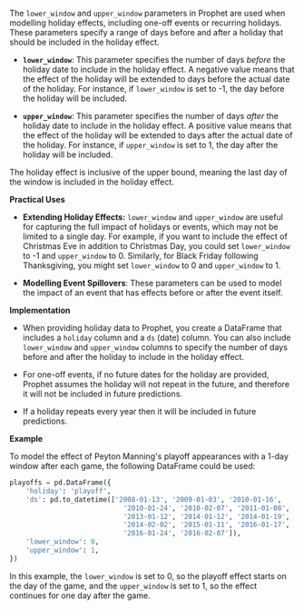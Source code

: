 The `lower_window` and `upper_window` parameters in Prophet are used when modelling holiday effects, including one-off events or recurring holidays. These parameters specify a range of days before and after a holiday that should be included in the holiday effect.

*   **`lower_window`**: This parameter specifies the number of days *before* the holiday date to include in the holiday effect. A negative value means that the effect of the holiday will be extended to days before the actual date of the holiday. For instance, if `lower_window` is set to -1, the day before the holiday will be included.

*  **`upper_window`**: This parameter specifies the number of days *after* the holiday date to include in the holiday effect.  A positive value means that the effect of the holiday will be extended to days after the actual date of the holiday. For instance, if `upper_window` is set to 1, the day after the holiday will be included.

The holiday effect is inclusive of the upper bound, meaning the last day of the window is included in the holiday effect.

**Practical Uses**

*   **Extending Holiday Effects:** `lower_window` and `upper_window` are useful for capturing the full impact of holidays or events, which may not be limited to a single day. For example, if you want to include the effect of Christmas Eve in addition to Christmas Day, you could set `lower_window` to -1 and `upper_window` to 0. Similarly, for Black Friday following Thanksgiving, you might set `lower_window` to 0 and `upper_window` to 1.

*   **Modelling Event Spillovers**: These parameters can be used to model the impact of an event that has effects before or after the event itself.

**Implementation**

*   When providing holiday data to Prophet, you create a DataFrame that includes a `holiday` column and a `ds` (date) column. You can also include `lower_window` and `upper_window` columns to specify the number of days before and after the holiday to include in the holiday effect.

*   For one-off events, if no future dates for the holiday are provided, Prophet assumes the holiday will not repeat in the future, and therefore it will not be included in future predictions.

*   If a holiday repeats every year then it will be included in future predictions.

**Example**

To model the effect of Peyton Manning's playoff appearances with a 1-day window after each game, the following DataFrame could be used:

```python
playoffs = pd.DataFrame({
    'holiday': 'playoff',
    'ds': pd.to_datetime(['2008-01-13', '2009-01-03', '2010-01-16',
                            '2010-01-24', '2010-02-07', '2011-01-08',
                            '2013-01-12', '2014-01-12', '2014-01-19',
                            '2014-02-02', '2015-01-11', '2016-01-17',
                            '2016-01-24', '2016-02-07']),
    'lower_window': 0,
    'upper_window': 1,
})
```

In this example, the `lower_window` is set to 0, so the playoff effect starts on the day of the game, and the `upper_window` is set to 1, so the effect continues for one day after the game.
